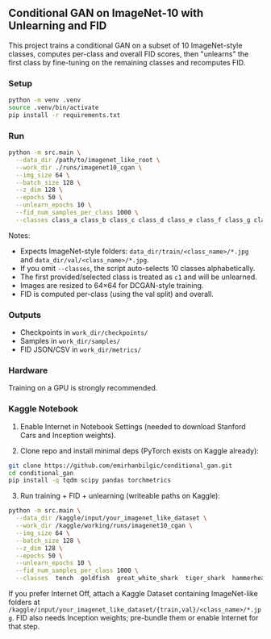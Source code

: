 ## Conditional GAN on ImageNet-10 with Unlearning and FID

This project trains a conditional GAN on a subset of 10 ImageNet-style classes, computes per-class and overall FID scores, then "unlearns" the first class by fine-tuning on the remaining classes and recomputes FID.

### Setup

```bash
python -m venv .venv
source .venv/bin/activate
pip install -r requirements.txt
```

### Run

```bash
python -m src.main \
  --data_dir /path/to/imagenet_like_root \
  --work_dir ./runs/imagenet10_cgan \
  --img_size 64 \
  --batch_size 128 \
  --z_dim 128 \
  --epochs 50 \
  --unlearn_epochs 10 \
  --fid_num_samples_per_class 1000 \
  --classes class_a class_b class_c class_d class_e class_f class_g class_h class_i class_j
```

Notes:
- Expects ImageNet-style folders: `data_dir/train/<class_name>/*.jpg` and `data_dir/val/<class_name>/*.jpg`.
- If you omit `--classes`, the script auto-selects 10 classes alphabetically.
- The first provided/selected class is treated as `c1` and will be unlearned.
- Images are resized to 64×64 for DCGAN-style training.
- FID is computed per-class (using the val split) and overall.

### Outputs

- Checkpoints in `work_dir/checkpoints/`
- Samples in `work_dir/samples/`
- FID JSON/CSV in `work_dir/metrics/`

### Hardware

Training on a GPU is strongly recommended.

### Kaggle Notebook

1) Enable Internet in Notebook Settings (needed to download Stanford Cars and Inception weights).

2) Clone repo and install minimal deps (PyTorch exists on Kaggle already):

```bash
git clone https://github.com/emirhanbilgic/conditional_gan.git
cd conditional_gan
pip install -q tqdm scipy pandas torchmetrics
```

3) Run training + FID + unlearning (writeable paths on Kaggle):

```bash
python -m src.main \
  --data_dir /kaggle/input/your_imagenet_like_dataset \
  --work_dir /kaggle/working/runs/imagenet10_cgan \
  --img_size 64 \
  --batch_size 128 \
  --z_dim 128 \
  --epochs 50 \
  --unlearn_epochs 10 \
  --fid_num_samples_per_class 1000 \
  --classes  tench  goldfish  great_white_shark  tiger_shark  hammerhead  electric_ray  stingray  cock  hen  ostrich
```

If you prefer Internet Off, attach a Kaggle Dataset containing ImageNet-like folders at `/kaggle/input/your_imagenet_like_dataset/{train,val}/<class_name>/*.jpg`. FID also needs Inception weights; pre-bundle them or enable Internet for that step.


